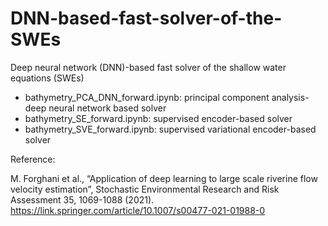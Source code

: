 # DNN-based-fast-solver-of-the-SWEs
Deep neural network (DNN)-based fast solver of the shallow water equations (SWEs)

- bathymetry_PCA_DNN_forward.ipynb: principal component analysis-deep neural network based solver
- bathymetry_SE_forward.ipynb: supervised encoder-based solver
- bathymetry_SVE_forward.ipynb: supervised variational encoder-based solver

Reference: 

M. Forghani et al., “Application of deep learning to large scale riverine flow velocity estimation”, Stochastic Environmental Research and Risk Assessment 35, 1069-1088 (2021). https://link.springer.com/article/10.1007/s00477-021-01988-0 

